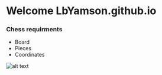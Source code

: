 # Welcome LbYamson.github.io
### Chess requirments 
- Board
- Pieces
- Coordinates

![alt text](https://i.etsystatic.com/30637172/c/1440/1144/0/609/il/055193/3409762512/il_340x270.3409762512_jib8.jpg)
